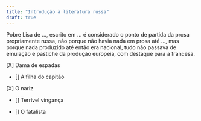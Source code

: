 ```yaml
---
title: "Introdução à literatura russa"
draft: true
---
```


Pobre Lisa de ..., escrito em ...  é considerado o ponto de partida da prosa propriamente russa, não porque não havia nada em prosa até ..., mas porque nada produzido até então era nacional, tudo não passava de emulação e pastiche da produção europeia, com destaque para a francesa. 

[X] Dama de espadas

- [] A filha do capitão

[X] O nariz
- [] Terrível vingança

- [] O fatalista
